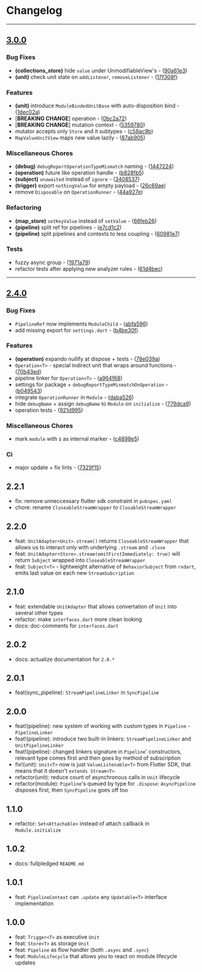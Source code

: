 # Changelog

---
## [3.0.0](https://github.com/arxdeus/modulisto/compare/modulisto-v2.4.0..3.0.0)

### Bug Fixes

- **(collections_store)** hide `value` under UnmodifiableView's - ([90a61e3](https://github.com/arxdeus/modulisto/commit/90a61e31617518e143ba41ba410f02df08e3a0b2))
- **(unit)** check unit state on `addListener`, `removeListener` - ([17f308f](https://github.com/arxdeus/modulisto/commit/17f308f152c0351cfe3d51a96e4139dfbd478c99))

### Features

- **(unit)** introduce `ModuleBindedUnitBase` with auto-disposition bind - ([1dec02a](https://github.com/arxdeus/modulisto/commit/1dec02a6b797fb1f77ba5cfae3479a8b98ebf16c))
-  [**BREAKING CHANGE**] operation - ([0bc2a72](https://github.com/arxdeus/modulisto/commit/0bc2a72837d0292e38375fc432c52503fe1c19f9))
-  [**BREAKING CHANGE**] mutation context - ([5359780](https://github.com/arxdeus/modulisto/commit/5359780898ecd0d5dc580a9ad4306322f98b5fe8))
- mutator accepts only `Store` and it subtypes - ([c58ac9b](https://github.com/arxdeus/modulisto/commit/c58ac9b17daa7ac8573df5ac99a95b8d18c28e55))
- `MapValueUnitView` maps new value lazily - ([87ab905](https://github.com/arxdeus/modulisto/commit/87ab905742fff89f2fccc732086ef473dd136b23))

### Miscellaneous Chores

- **(debug)** `debugReportOperationTypeMismatch` naming - ([1447224](https://github.com/arxdeus/modulisto/commit/1447224c8f16882d2a235feede5ff61329aceaaa))
- **(operation)** future like operation handle - ([b828fb5](https://github.com/arxdeus/modulisto/commit/b828fb504cec40081aa5ce6ba1ac73dde6a4757f))
- **(subject)** `unawaited` instead of `ignore` - ([3408537](https://github.com/arxdeus/modulisto/commit/34085376d709941c30d3c1c6b40e335e26a10777))
- **(trigger)** export `nothingValue` for empty payload - ([26c69ae](https://github.com/arxdeus/modulisto/commit/26c69ae20d3d14cc7dc13afe3929fa6c5de52fbc))
- remove `Disposable` on `OperationRunner` - ([44a927e](https://github.com/arxdeus/modulisto/commit/44a927eb292539b979bfa342f013780eda4d6682))

### Refactoring

- **(map_store)** `setKeyValue` instead of `setValue` - ([66feb26](https://github.com/arxdeus/modulisto/commit/66feb263dad38eeee7b33137943dfdadcbfe58a3))
- **(pipeline)** split ref for pipelines - ([e7cd1c2](https://github.com/arxdeus/modulisto/commit/e7cd1c2b4fb3959ab84b64ca844b23b11c6753c6))
- **(pipeline)** split pipelines and contexts to less coupling - ([60981e7](https://github.com/arxdeus/modulisto/commit/60981e75a5f149a9813e7d3d5964ff077b003440))

### Tests

- fuzzy async group - ([1971a79](https://github.com/arxdeus/modulisto/commit/1971a79ffccda216fd503a71d7a4e317ab1dcb91))
- refactor tests after applying new analyzer rules - ([61d4bec](https://github.com/arxdeus/modulisto/commit/61d4becd30fa3e0095bed0e531748e5fb5db23a5))

---
## [2.4.0](https://github.com/arxdeus/modulisto/compare/modulisto-v2.3.0..2.4.0)

### Bug Fixes

- `PipelineRef` now implements `ModuleChild` - ([abfa596](https://github.com/arxdeus/modulisto/commit/abfa5961f90d421a957dc2083cd752551aed61eb))
- add missing export for `settings.dart` - ([b4be30f](https://github.com/arxdeus/modulisto/commit/b4be30f3ce08ccdab403ef939e43f3e5ce921bad))

### Features

- **(operation)** expando nullify at dispose + tests - ([78e039a](https://github.com/arxdeus/modulisto/commit/78e039a028d6579f522207e0b862883406b7b344))
- `Operation<T>` - special indirect unit that wraps around functions - ([70b43ed](https://github.com/arxdeus/modulisto/commit/70b43ed44b6ba972a0b9b7cca056cae6acc64a8e))
- pipeline linker for `Operation<T>` - ([a964f68](https://github.com/arxdeus/modulisto/commit/a964f6859636535713a0008ea4ef8d49e7b91c64))
- settings for package + `debugReportTypeMismatchOnOperation` - ([b049543](https://github.com/arxdeus/modulisto/commit/b04954371cc4ad2d2482022ea29687a720ac0fde))
- integrate `OperationRunner` in `Module` - ([daba526](https://github.com/arxdeus/modulisto/commit/daba5269c170e08a9537fca812caf4ddfdbdb6b9))
- hide `debugName` + assign `debugName` to `Module` on `initialize` - ([779dca9](https://github.com/arxdeus/modulisto/commit/779dca9777342a8df65500310d47c132fb14ad23))
- operation tests - ([921d995](https://github.com/arxdeus/modulisto/commit/921d995c968fbebbfaa9cb3afe243f348dc07f18))

### Miscellaneous Chores

- mark `module` with `$` as internal marker - ([c4898e5](https://github.com/arxdeus/modulisto/commit/c4898e5680597e16a0c337f1f4423cc94d873964))

### Ci

- major update + fix lints - ([7329f15](https://github.com/arxdeus/modulisto/commit/7329f153d6608ba43e7639277d72aed62e36bbe4))

## 2.2.1

* fix: remove unneccessary flutter sdk constraint in `pubspec.yaml`
* chore: rename `CloseableStreamWrapper` to `ClosableStreamWrapper`

## 2.2.0

* feat: `UnitAdapter<Unit>.stream()` returns `CloseableStreamWrapper` that allows us to interact only with underlying `.stream` and `.close`
* feat: `UnitAdapter<Store>.stream(emitFirstImmediately: true)` will return `Subject` wrapped into `CloseableStreamWrapper`
* feat: `Subject<T>` - lightweight alternative of `BehaviorSubject` from `rxdart`, emits last value on each new `StreamSubcription`

## 2.1.0

* feat: extendable `UnitAdapter` that allows convertation of `Unit` into several other types
* refactor: make `interfaces.dart` more clean looking
* docs: doc-comments for `interfaces.dart`

## 2.0.2

* docs: actualize documentation for `2.0.*`

## 2.0.1
* feat(sync_pipeline): `StreamPipelineLinker` in `SyncPipeline`

## 2.0.0

* feat!(pipeline): new system of working with custom types in `Pipeline` - `PipelineLinker`
* feat!(pipeline): introduce two built-in linkers: `StreamPipelineLinker` and `UnitPipelineLinker`
* feat!(pipeline): changed linkers signature in `Pipeline`' constructors, relevant type comes first and then goes by method of subscription
* fix!(unit): `Unit<T>` now is just `ValueListenable<T>` from Flutter SDK, that means that it doesn't `extends Stream<T>`
* refactor(unit): reduce count of asynchronous calls in `Unit` lifecycle
* refactor(module): `Pipeline`'s queued by type for `.dispose`: `AsyncPipeline` disposes first, then `SyncPipeline` goes off too

## 1.1.0

* refactor: `Set<Attachable>` instead of attach callback in `Module.initialize`

## 1.0.2

* docs: fullpledged `README.md`

## 1.0.1

* feat: `PipelineContext` can `.update` any `Updatable<T>` interface implementation

## 1.0.0

* feat: `Trigger<T>` as executive `Unit`
* feat: `Store<T>` as storage `Unit`
* feat: `Pipeline` as flow handler (both `.async` and `.sync`)
* feat: `ModuleLifecycle` that allows you to react on module lifecycle updates
